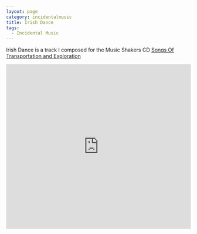 ```yaml
---
layout: page
category: incidentalmusic
title: Irish Dance
tags:
  - Incidental Music
---
```


Irish Dance is a track I composed for the Music Shakers CD [Songs Of Transportation and Exploration](http://itunes.apple.com/gb/album/songs-transportation-exploration/id927539227)

<iframe width="100%" height="450" scrolling="no" frameborder="no" src="https://w.soundcloud.com/player/?url=https%3A//api.soundcloud.com/tracks/148165707&amp;auto_play=false&amp;hide_related=false&amp;show_comments=true&amp;show_user=true&amp;show_reposts=false&amp;visual=true"></iframe>